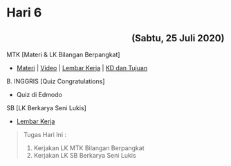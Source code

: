 # Hari 6
<h2 align="right">(Sabtu, 25 Juli 2020) </h2>

MTK [Materi & LK Bilangan Berpangkat]
* [Materi](https://github.com/Abdullahsams/School-Recap/tree/master/Minggu%201/Hari%206/MATERI%20%20BILANGAN%20BERPANGKAT%20Pertemuan%20I-dikonversi.pdf) | [Video](https://www.youtube.com/watch?v=hLth__OF864) | [Lembar Kerja](https://github.com/Abdullahsams/School-Recap/tree/master/Minggu%201/Hari%206/LEMBAR%20KERJA%20SISWA%201.pdaf) | [KD dan Tujuan](https://github.com/Abdullahsams/School-Recap/tree/master/Minggu%201/Hari%206/KD%20DAN%20TUJUAN%20BIL.%20BERPANGKAT.pdf)

B. INGGRIS [Quiz Congratulations]
* Quiz di Edmodo

SB [LK Berkarya Seni Lukis]
* [Lembar Kerja](https://github.com/Abdullahsams/School-Recap/tree/master/Minggu%201/Hari%206/LEMBAR%20KERJA%20Seni%20Lukis.docx)


> Tugas Hari Ini :
> 1. Kerjakan LK MTK Bilangan Berpangkat 
> 2. Kerjakan LK SB Berkarya Seni Lukis 